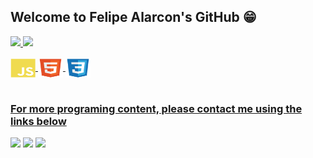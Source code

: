## Welcome to Felipe Alarcon's GitHub 😁

<div>
   <a href="https://github.com/lipe-01">
   <img height="180em" src="https://github-readme-stats.vercel.app/api?username=lipe-01&show_icons=true&theme=tokyonight&include_all_commits=true&count_private=true&token=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"/>
   <img height="180em" src="https://github-readme-stats.vercel.app/api/top-langs/?username=lipe-01&layout=compact&langs_count=6&theme=tokyonight&token=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"/>
</div>
    
<div style="display: inline_block"><br>
  <img align="center" alt="Js" height="30" width="40" src="https://raw.githubusercontent.com/devicons/devicon/master/icons/javascript/javascript-plain.svg">
  <img align="center" alt="HTML" height="30" width="40" src="https://raw.githubusercontent.com/devicons/devicon/master/icons/html5/html5-original.svg">
  <img align="center" alt="CSS" height="30" width="40" src="https://raw.githubusercontent.com/devicons/devicon/master/icons/css3/css3-original.svg">
</div>
 
<br>
 
### For more programing content, please contact me using the links below
 
<div> 
  <a href="https://www.instagram.com/lipe.ag/" target="_blank"><img src="https://img.shields.io/badge/-Instagram-%23E4405F?style=for-the-badge&logo=instagram&logoColor=white" target="_blank"></a>
  <a href = "mailto:fgwork01@gmail.com"><img src="https://img.shields.io/badge/-Gmail-%23333?style=for-the-badge&logo=gmail&logoColor=white" target="_blank"></a>
  <a href="https://www.linkedin.com/in/felipe-alarcong/" target="_blank"><img src="https://img.shields.io/badge/-LinkedIn-%230077B5?style=for-the-badge&logo=linkedin&logoColor=white" target="_blank"></a>
</div>
